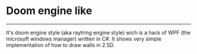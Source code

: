 # Doom engine like
------------------
It's doom engine style (aka raytring engine style) wich is a hack of WPF (the microsoft windows manager) written in C#. It shows very simple implementation of how to draw walls in 2.5D.